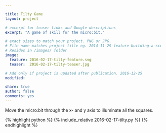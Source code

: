 ```yaml
---

title: Tilty Game
layout: project

# excerpt for teaser links and Google descriptions
excerpt: "A game of skill for the micro:bit."

# exact sizes to match your project. PNG or JPG.
# File name matches project title eg. 2014-11-29-feature-building-a-score-counter.png
# Resides in /images/ folder
image:
  feature: 2016-02-17-tilty-feature.svg
  teaser:  2016-02-17-tilty-teaser.jpg

# Add only if project is updated after publication. 2016-12-25
modified:

share: true
author: false
comments: yes
---
```


Move the micro:bit through the x- and y axis to illuminate all the squares. 

{% highlight python %}
{% include_relative 2016-02-17-tilty.py %}
{% endhighlight %}